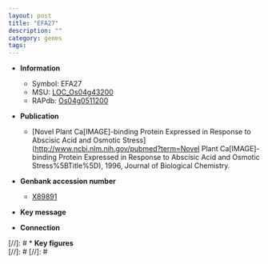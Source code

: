 ```yaml
---
layout: post
title: "EFA27"
description: ""
category: genes
tags: 
---
```


* **Information**  
    + Symbol: EFA27  
    + MSU: [LOC_Os04g43200](http://rice.plantbiology.msu.edu/cgi-bin/ORF_infopage.cgi?orf=LOC_Os04g43200)  
    + RAPdb: [Os04g0511200](http://rapdb.dna.affrc.go.jp/viewer/gbrowse_details/irgsp1?name=Os04g0511200)  

* **Publication**  
    + [Novel Plant Ca[IMAGE]-binding Protein Expressed in Response to Abscisic Acid and Osmotic Stress](http://www.ncbi.nlm.nih.gov/pubmed?term=Novel Plant Ca[IMAGE]-binding Protein Expressed in Response to Abscisic Acid and Osmotic Stress%5BTitle%5D), 1996, Journal of Biological Chemistry.

* **Genbank accession number**  
    + [X89891](http://www.ncbi.nlm.nih.gov/nuccore/X89891)

* **Key message**  

* **Connection**  

[//]: # * **Key figures**  
[//]: # 
[//]: # 
